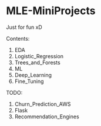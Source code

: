 # MLE-MiniProjects

Just for fun xD

Contents:
1. EDA
1. Logistic_Regression
1. Trees_and_Forests
1. ML
1. Deep_Learning
1. Fine_Tuning

TODO:
1. Churn_Prediction_AWS
1. Flask
1. Recommendation_Engines
